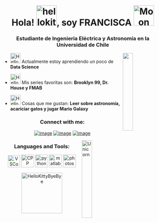 <h1 align="center"> Hola!  <a href="https://emoji.gg/emoji/2696-hellokitty-sparkle"><img src="https://cdn3.emoji.gg/emojis/2696-hellokitty-sparkle.png" width="64px" height="64px" alt="hellokitty_sparkle"></a>, soy FRANCISCA <img height="40" <a href="https://emoji.gg/emoji/7745-moon"><img src="https://cdn3.emoji.gg/emojis/7745-moon.gif" width="64px" height="64px" alt="Moon"></a></h1>
<h3 align="center">Estudiante de Ingenieria Eléctrica y Astronomía en la Universidad de Chile</h3>

<img src="https://media.tenor.com/pPoUmi0Z1fUAAAAC/cat-pet.gif" width="25%" align="right" />

- <a href="https://emoji.gg/emoji/9691-hellokittyarrowr"><img src="https://cdn3.emoji.gg/emojis/9691-hellokittyarrowr.gif" width="32px" height="32px" alt="HelloKittyArrowR"></a> Actualmente estoy aprendiendo un poco de **Data Science**

- <a href="https://emoji.gg/emoji/9691-hellokittyarrowr"><img src="https://cdn3.emoji.gg/emojis/9691-hellokittyarrowr.gif" width="32px" height="32px" alt="HelloKittyArrowR"></a> Mis series favoritas son: **Brooklyn 99, Dr. House y FMAB**

- <a href="https://emoji.gg/emoji/9691-hellokittyarrowr"><img src="https://cdn3.emoji.gg/emojis/9691-hellokittyarrowr.gif" width="32px" height="32px" alt="HelloKittyArrowR"></a> Cosas que me gustan: **Leer sobre astronomía, acariciar gatos y jugar Mario Galaxy**

<h3 align="center">Connect with me:</h3>
<div align="center">

[![image](https://img.shields.io/badge/LinkedIn-ff69b4?style=for-the-badge&logo=linkedin&logoColor=white)](https://www.linkedin.com/in/francisca-ruiz-araya/)
[![image](https://img.shields.io/badge/Instagram-ff69b4?style=for-the-badge&logo=instagram&logoColor=white)](https://www.instagram.com/pancha.rz/)
[![image](https://img.shields.io/badge/Gmail-ff69b4?style=for-the-badge&logo=gmail&logoColor=white)](mailto:franciscaruiz@ug.uchile.cl)
  
</div>

<img align="right" width="25%" alt="Unicorn" src="https://c.tenor.com/GN73MKBawZYAAAAi/busy-cute.gif" />

<h3 align="center">Languages and Tools:</h3>

<p align="center"> 
 <a href="https://emoji.gg/emoji/2829_VSCode"><img src="https://cdn3.emoji.gg/emojis/2829_VSCode.png" width="38" height="38" alt="VSCode"></a>
 </a>
 <a href="https://emoji.gg/emoji/5648-cpp"><img src="https://cdn3.emoji.gg/emojis/5648-cpp.png" width="40" height="40" alt="CPP"></a>
  </a>  
  <a href="https://emoji.gg/emoji/9985-python"><img src="https://cdn3.emoji.gg/emojis/9985-python.png" width="40" height="40" alt="python"></a>
  </a> 
  <a href="https://www.w3schools.com/csharp"><img src="https://cdn.jsdelivr.net/gh/devicons/devicon/icons/matlab/matlab-original.svg" width="40" height="40" alt="matlab"></a>
  </a>
  <a href="https://emoji.gg/emoji/41901-photoshop"><img src="https://cdn3.emoji.gg/emojis/41901-photoshop.png" width="40" height="40" alt="photoshop"></a>
  </a> 

<p align= "center">
  <a href="https://emoji.gg/emoji/5349-hellokittybyebye"><img src="https://cdn3.emoji.gg/emojis/5349-hellokittybyebye.png" width="128px" height="128px" alt="HelloKittyByeBye"></a>
</p>
